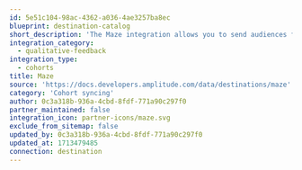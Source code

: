 ```yaml
---
id: 5e51c104-98ac-4362-a036-4ae3257ba8ec
blueprint: destination-catalog
short_description: 'The Maze integration allows you to send audiences from Amplitude to Maze to create more personalized campaigns.'
integration_category:
  - qualitative-feedback
integration_type:
  - cohorts
title: Maze
source: 'https://docs.developers.amplitude.com/data/destinations/maze'
category: 'Cohort syncing'
author: 0c3a318b-936a-4cbd-8fdf-771a90c297f0
partner_maintained: false
integration_icon: partner-icons/maze.svg
exclude_from_sitemap: false
updated_by: 0c3a318b-936a-4cbd-8fdf-771a90c297f0
updated_at: 1713479485
connection: destination
---
```

